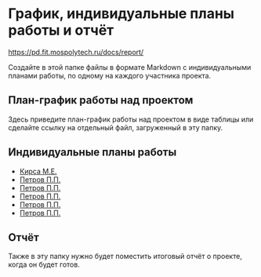 # График, индивидуальные планы работы и отчёт

https://pd.fit.mospolytech.ru/docs/report/

Создайте в этой папке файлы в формате Markdown с индивидуальными планами работы, по одному на каждого участника проекта.

## План-график работы над проектом

Здесь приведите план-график работы над проектом в виде таблицы или сделайте ссылку на отдельный файл, загруженный в эту папку.

## Индивидуальные планы работы

- [Кирса М.Е. ](Кирса.md)
- [Петров П.П.](petrov.md)
- [Петров П.П.](petrov.md)
- [Петров П.П.](petrov.md)
- [Петров П.П.](petrov.md)
- [Петров П.П.](petrov.md)

## Отчёт

Также в эту папку нужно будет поместить итоговый отчёт о проекте, когда он будет готов.
